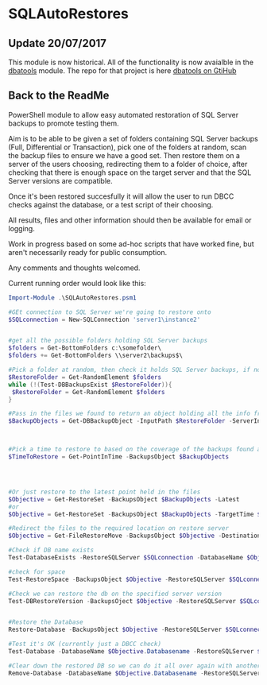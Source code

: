 # SQLAutoRestores

## Update 20/07/2017
This module is now historical. All of the functionality is now avaialble in the [dbatools](https://dbatools.io) module. The repo for that project is here [dbatools on GtiHub](github.com/sqlcollaborative/dbatools)

## Back to the ReadMe

PowerShell module to allow easy automated restoration of SQL Server backups to promote testing them.

Aim is to be able to be given a set of folders containing SQL Server backups (Full, Differential or Transaction), pick one of the folders at random, scan the backup files to ensure we have a good set. Then restore them on a server of the users choosing, redirecting them to a folder of choice, after checking that there is enough space on the target server and that the SQL Server versions are compatible.

Once it's been restored succesfully it will allow the user to run DBCC checks against the database, or a test script of their choosing.

All results, files and other information should then be available for email or logging.

Work in progress based on some ad-hoc scripts that have worked fine, but aren't necessarily ready for public consumption.

Any comments and thoughts welcomed.

Current running order would look like this:
```powershell
Import-Module .\SQLAutoRestores.psm1

#GEt connection to SQL Server we're going to restore onto
$SQLconnection = New-SQLConnection 'server1\instance2'


#get all the possible folders holding SQL Server backups
$folders = Get-BottomFolders c:\somefolder\
$folders += Get-BottomFolders \\server2\backups$\

#Pick a folder at random, then check it holds SQL Server backups, if not pick another, keep going till we get one
$RestoreFolder = Get-RandomElement $folders
while (!(Test-DBBackupsExist $RestoreFolder)){
 $RestoreFolder = Get-RandomElement $folders                    
}

#Pass in the files we found to return an object holding all the info from the file headers. Also checks for multiple backups inside a file
$BackupObjects = Get-DBBackupObject -InputPath $RestoreFolder -ServerInstance $SQLconnection



#Pick a time to restore to based on the coverage of the backups found above, or we could just set the variable to the one we want to use
$TimeToRestore = Get-PointInTime -BackupsObject $BackupObjects




#Or just restore to the latest point held in the files
$Objective = Get-RestoreSet -BackupsObject $BackupObjects -Latest
#or
$Objective = Get-RestoreSet -BackupsObject $BackupObjects -TargetTime $TimeToRestore

#Redirect the files to the required location on restore server
$Objective = Get-FileRestoreMove -BackupsObject $Objective -DestinationPath e:\some\path

#Check if DB name exists
Test-DatabaseExists -RestoreSQLServer $SQLconnection -DatabaseName $Objective[0].DatabaseName

#check for space
Test-RestoreSpace -BackupsObject $Objective -RestoreSQLServer $SQLconnection -RestorePath e:\some\Path

#Check we can restore the db on the specified server version
Test-DBRestoreVersion -BackupsOject $Objective -RestoreSQLServer $SQLconnection


#Restore the Database
Restore-Database -BackupsObject $Objective -RestoreSQLServer $SQLconnection -RestoreTime $TimeToRestore

#Test it's OK (currently just a DBCC check)
Test-Database -DatabaseName $Objective.Databasename -RestoreSQLServer $SQLconnection

#Clear down the restored DB so we can do it all over again with another one.
Remove-Database -DatabaseName $Objective.Databasename -RestoreSQLServer $SQLconnection
```
